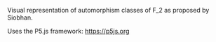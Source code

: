 Visual representation of automorphism classes of F_2 as proposed by Siobhan.

Uses the P5.js framework: https://p5js.org
